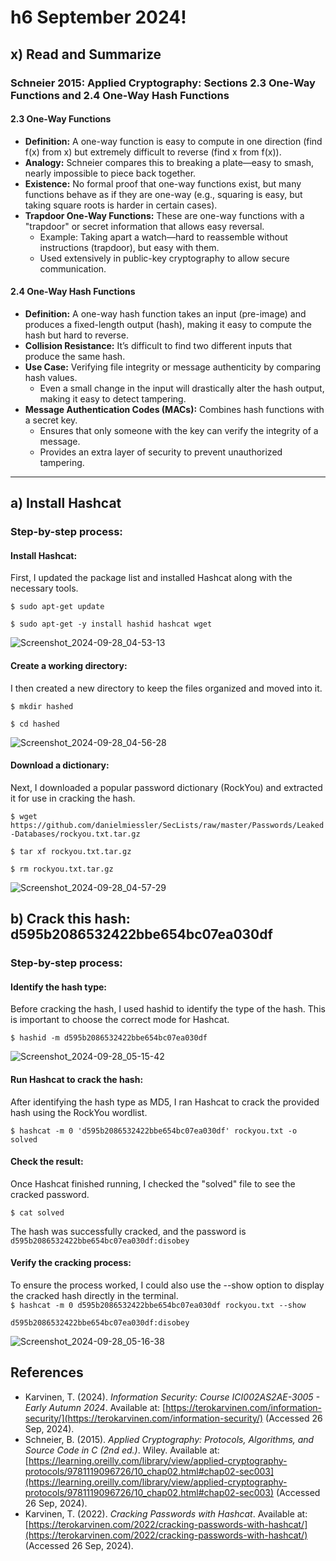 # h6 September 2024!

## x) Read and Summarize
### Schneier 2015: Applied Cryptography: Sections 2.3 One-Way Functions and 2.4 One-Way Hash Functions

#### 2.3 One-Way Functions
- **Definition:** A one-way function is easy to compute in one direction (find f(x) from x) but extremely difficult to reverse (find x from f(x)).
- **Analogy:** Schneier compares this to breaking a plate—easy to smash, nearly impossible to piece back together.
- **Existence:** No formal proof that one-way functions exist, but many functions behave as if they are one-way (e.g., squaring is easy, but taking square roots is harder in certain cases).
- **Trapdoor One-Way Functions:** These are one-way functions with a "trapdoor" or secret information that allows easy reversal.
  - Example: Taking apart a watch—hard to reassemble without instructions (trapdoor), but easy with them.
  - Used extensively in public-key cryptography to allow secure communication.

#### 2.4 One-Way Hash Functions
- **Definition:** A one-way hash function takes an input (pre-image) and produces a fixed-length output (hash), making it easy to compute the hash but hard to reverse.
- **Collision Resistance:** It’s difficult to find two different inputs that produce the same hash.
- **Use Case:** Verifying file integrity or message authenticity by comparing hash values.
  - Even a small change in the input will drastically alter the hash output, making it easy to detect tampering.
- **Message Authentication Codes (MACs):** Combines hash functions with a secret key.
  - Ensures that only someone with the key can verify the integrity of a message.
  - Provides an extra layer of security to prevent unauthorized tampering.

---

## a) Install Hashcat
### Step-by-step process:

#### Install Hashcat:
First, I updated the package list and installed Hashcat along with the necessary tools.  

`$ sudo apt-get update  `

`$ sudo apt-get -y install hashid hashcat wget  `  

![Screenshot_2024-09-28_04-53-13](https://github.com/user-attachments/assets/b23c8fd5-41a8-44a7-9d78-e6fbafba7ba9)

#### Create a working directory:
I then created a new directory to keep the files organized and moved into it.  

`$ mkdir hashed  `  

`$ cd hashed  `  

![Screenshot_2024-09-28_04-56-28](https://github.com/user-attachments/assets/80676dcd-a22f-4284-aed9-11084616dbe6)

#### Download a dictionary:
Next, I downloaded a popular password dictionary (RockYou) and extracted it for use in cracking the hash.  


`$ wget https://github.com/danielmiessler/SecLists/raw/master/Passwords/Leaked-Databases/rockyou.txt.tar.gz`  

`$ tar xf rockyou.txt.tar.gz`  

`$ rm rockyou.txt.tar.gz`  

![Screenshot_2024-09-28_04-57-29](https://github.com/user-attachments/assets/9f5754d8-dfa3-4982-9639-0c78f3ca3837)


## b) Crack this hash: d595b2086532422bbe654bc07ea030df
### Step-by-step process:  
#### Identify the hash type:
Before cracking the hash, I used hashid to identify the type of the hash. This is important to choose the correct mode for Hashcat.

`$ hashid -m d595b2086532422bbe654bc07ea030df `  

![Screenshot_2024-09-28_05-15-42](https://github.com/user-attachments/assets/75313967-a15a-45b5-9447-a09385ea7fb7)

#### Run Hashcat to crack the hash:
After identifying the hash type as MD5, I ran Hashcat to crack the provided hash using the RockYou wordlist.

`$ hashcat -m 0 'd595b2086532422bbe654bc07ea030df' rockyou.txt -o solved`  

#### Check the result:
Once Hashcat finished running, I checked the "solved" file to see the cracked password.  

`$ cat solved  `  

The hash was successfully cracked, and the password is `d595b2086532422bbe654bc07ea030df:disobey`  

#### Verify the cracking process:
To ensure the process worked, I could also use the --show option to display the cracked hash directly in the terminal.   
`$ hashcat -m 0 d595b2086532422bbe654bc07ea030df rockyou.txt --show`  

`d595b2086532422bbe654bc07ea030df:disobey`  

![Screenshot_2024-09-28_05-16-38](https://github.com/user-attachments/assets/f39a9fb3-74cd-4488-afd5-dc044efd7f34)

## References

- Karvinen, T. (2024). *Information Security: Course ICI002AS2AE-3005 - Early Autumn 2024*. Available at: [https://terokarvinen.com/information-security/](https://terokarvinen.com/information-security/) (Accessed 26 Sep, 2024).
- Schneier, B. (2015). *Applied Cryptography: Protocols, Algorithms, and Source Code in C (2nd ed.)*. Wiley. Available at: [https://learning.oreilly.com/library/view/applied-cryptography-protocols/9781119096726/10_chap02.html#chap02-sec003](https://learning.oreilly.com/library/view/applied-cryptography-protocols/9781119096726/10_chap02.html#chap02-sec003) (Accessed 26 Sep, 2024).
- Karvinen, T. (2022). *Cracking Passwords with Hashcat*. Available at: [https://terokarvinen.com/2022/cracking-passwords-with-hashcat/](https://terokarvinen.com/2022/cracking-passwords-with-hashcat/) (Accessed 26 Sep, 2024).

